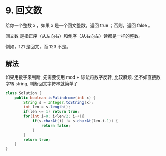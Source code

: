 # 9. 回文数

给你一个整数 x ，如果 x 是一个回文整数，返回 true ；否则，返回 false 。

回文数
是指正序（从左向右）和倒序（从右向左）读都是一样的整数。

例如，121 是回文，而 123 不是。

## 解法

如果用数字来判断, 先需要使用 mod + 除法将数字反转, 比较麻烦. 还不如直接数字转 string, 判断回文字符串就简单了

```java
class Solution {
    public boolean isPalindrome(int x) {
        String s = Integer.toString(x);
        int len = s.length();
        if(len <= 1) return true;
        for(int i=0; i<len/2; i++){
            if(s.charAt(i) != s.charAt(len-i-1)) {
                return false;
            }
        }
        return true;
    }
}
```